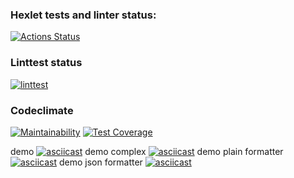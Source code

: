 ### Hexlet tests and linter status:
[![Actions Status](https://github.com/kemallt/php-project-lvl2/workflows/hexlet-check/badge.svg)](https://github.com/kemallt/php-project-lvl2/actions)
### Linttest status
[![linttest](https://github.com/kemallt/php-project-lvl2/actions/workflows/linttest.yml/badge.svg)](https://github.com/kemallt/php-project-lvl2/actions/workflows/linttest.yml)
### Codeclimate
[![Maintainability](https://api.codeclimate.com/v1/badges/49048188f8a1c20235d8/maintainability)](https://codeclimate.com/github/kemallt/php-project-lvl2/maintainability)
[![Test Coverage](https://api.codeclimate.com/v1/badges/49048188f8a1c20235d8/test_coverage)](https://codeclimate.com/github/kemallt/php-project-lvl2/test_coverage)

demo
[![asciicast](https://asciinema.org/a/wvjwUEOwALy7bMEPy7h1nX74y.svg)](https://asciinema.org/a/wvjwUEOwALy7bMEPy7h1nX74y)
demo complex
[![asciicast](https://asciinema.org/a/440712.svg)](https://asciinema.org/a/440712)
demo plain formatter
[![asciicast](https://asciinema.org/a/wunSn7astPds7O8mm0XoF3oB5.svg)](https://asciinema.org/a/wunSn7astPds7O8mm0XoF3oB5)
demo json formatter
[![asciicast](https://asciinema.org/a/n9BJof0Ifps3m6lmtbD3UBYHS.svg)](https://asciinema.org/a/n9BJof0Ifps3m6lmtbD3UBYHS)